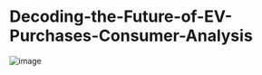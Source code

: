 # Decoding-the-Future-of-EV-Purchases-Consumer-Analysis


![image](https://github.com/ShriyaAro/-Decoding-the-Future-of-EV-Purchases-Consumer-Analysis/assets/138172706/db31c8cd-5e6e-4eab-b2bb-70e4e9126b0c)
